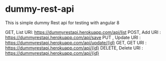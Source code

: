 # dummy-rest-api
This is simple dummy Rest api for testing with angular 8

GET, List URI: https://dummyrestapi.herokuapp.com/api/list
POST, Add URI : https://dummyrestapi.herokuapp.com/api/save
PUT , Update URI : https://dummyrestapi.herokuapp.com/api/update/{id}
GET, GET URI : https://dummyrestapi.herokuapp.com/api/{id}
DELETE, Delete URI : https://dummyrestapi.herokuapp.com/api/{id}
